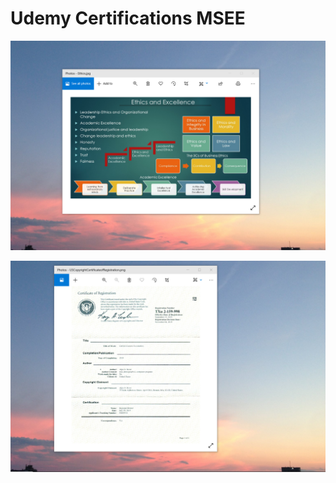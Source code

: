 # Udemy Certifications MSEE

![image](EthicsandExcellence.png)

![image](USCopyrightCertificate.png)
